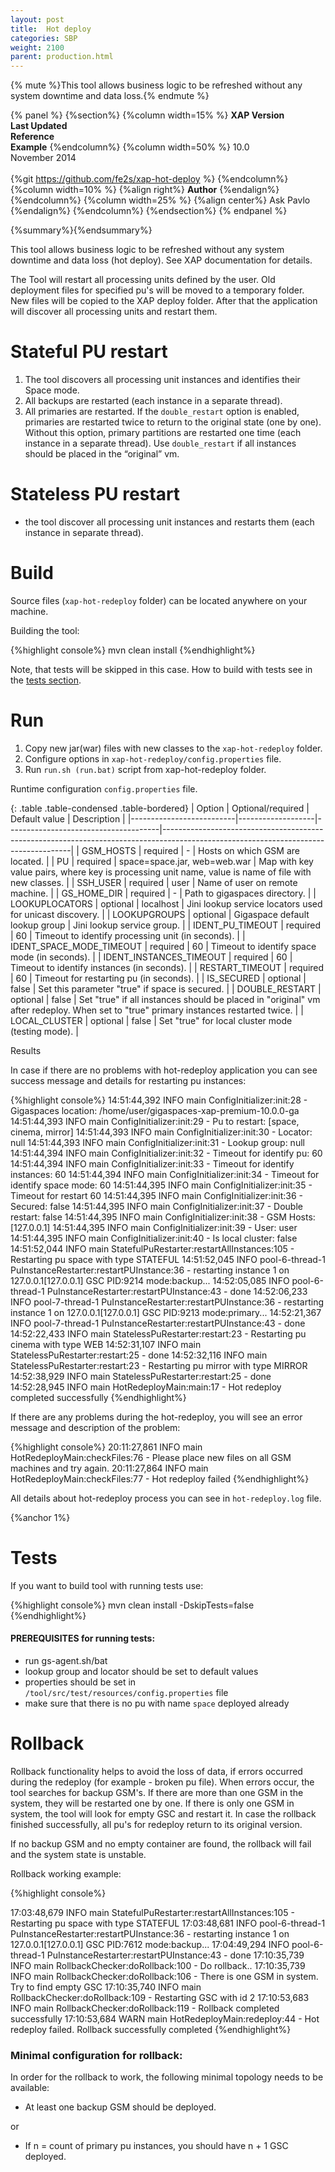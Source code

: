 ```yaml
---
layout: post
title:  Hot deploy
categories: SBP
weight: 2100
parent: production.html
---
```


{% mute %}This tool allows business logic to be refreshed without any system downtime and data loss.{% endmute %}

{% panel %}
{%section%}
{%column width=15% %}
**XAP Version**<br>
**Last Updated**<br>
**Reference**<br>
**Example**
{%endcolumn%}
{%column  width=50% %}
10.0<br>
November 2014<br>
<br>
{%git https://github.com/fe2s/xap-hot-deploy %}
{%endcolumn%}
{%column  width=10% %}
{%align right%}
**Author**
{%endalign%}
{%endcolumn%}
{%column  width=25% %}
{%align center%}
Ask Pavlo <br>
{%endalign%}
{%endcolumn%}
{%endsection%}
{% endpanel %}


{%summary%}{%endsummary%}

This tool allows business logic to be refreshed without any system downtime and data loss (hot deploy). See XAP documentation for details.

The Tool will restart all processing units defined by the user. Old deployment files for specified pu's will be moved to a temporary folder. New files will be copied to the XAP deploy folder. After that the application will discover all processing units and restart them.


# Stateful PU restart

1. The tool discovers all processing unit instances and identifies their Space mode.
2. All backups are restarted (each instance in a separate thread).
3. All primaries are restarted. If the `double_restart` option is enabled, primaries are restarted twice to return to the original state (one by one). Without this option, primary partitions  are  restarted one time (each instance in a separate thread). Use `double_restart` if all instances should be placed in the “original” vm.

# Stateless PU restart

- the tool discover all processing unit instances and restarts them (each instance in separate thread).


# Build


Source files (`xap-hot-redeploy` folder) can be located anywhere on your machine.

Building the tool:

{%highlight console%}
mvn clean install
{%endhighlight%}

Note, that tests will be skipped in this case. How to build with tests see in the [tests section](#1).


# Run

1. Copy new jar(war) files with new classes to the `xap-hot-redeploy` folder.
2. Configure options in `xap-hot-redeploy/config.properties` file.
3. Run `run.sh (run.bat)` script from xap-hot-redeploy folder.


Runtime configuration `config.properties` file.

{: .table   .table-condensed  .table-bordered}
| Option                   | Optional/required | Default value                        | Description                                                                                                                         |
|--------------------------|-------------------|--------------------------------------|-------------------------------------------------------------------------------------------------------------------------------------|
| GSM_HOSTS                | required          | -                                    | Hosts on which GSM are located.                                                                                                     |
| PU                       | required          | space=space.jar, web=web.war | Map with key value pairs, where key is processing unit name, value is name of file with new classes.                                |
| SSH_USER                 | required          | user                              | Name of user on remote machine.                                                                                                     |
| GS_HOME_DIR      | required                  | -                                    | Path to gigaspaces directory.                                                                                                       |
| LOOKUPLOCATORS      | optional               | localhost                            | Jini lookup service locators used for unicast discovery.                                                                                                                 |
| LOOKUPGROUPS             | optional          | Gigaspace default lookup group       | Jini lookup service group.                                                                                                                        |
| IDENT_PU_TIMEOUT         | required          | 60                                | Timeout to identify processing unit (in seconds).                                                                                   |
| IDENT_SPACE_MODE_TIMEOUT | required          | 60                                 | Timeout to identify space mode (in seconds).                                                                                        |
| IDENT_INSTANCES_TIMEOUT | required          | 60                                 | Timeout to identify instances (in seconds).                                                                                        |
| RESTART_TIMEOUT | required          | 60                                 | Timeout for restarting pu (in seconds).                                                                                        |
| IS_SECURED               | optional          | false                              | Set this parameter "true" if space is secured.                                                                                      |
| DOUBLE_RESTART           | optional          | false                              | Set "true" if all instances should be placed in "original" vm after redeploy. When set to "true" primary instances restarted twice. |
| LOCAL_CLUSTER           | optional          | false                              | Set "true" for local cluster mode (testing mode). |

Results

In case if there are no problems with hot-redeploy application you can see success message and details for restarting pu instances:

{%highlight console%}
14:51:44,392  INFO main ConfigInitializer:init:28 - Gigaspaces location: /home/user/gigaspaces-xap-premium-10.0.0-ga
14:51:44,393  INFO main ConfigInitializer:init:29 - Pu to restart: [space, cinema, mirror]
14:51:44,393  INFO main ConfigInitializer:init:30 - Locator: null
14:51:44,393  INFO main ConfigInitializer:init:31 - Lookup group: null
14:51:44,394  INFO main ConfigInitializer:init:32 - Timeout for identify pu: 60
14:51:44,394  INFO main ConfigInitializer:init:33 - Timeout for identify instances: 60
14:51:44,394  INFO main ConfigInitializer:init:34 - Timeout for identify space mode: 60
14:51:44,395  INFO main ConfigInitializer:init:35 - Timeout for restart 60
14:51:44,395  INFO main ConfigInitializer:init:36 - Secured: false
14:51:44,395  INFO main ConfigInitializer:init:37 - Double restart: false
14:51:44,395  INFO main ConfigInitializer:init:38 - GSM Hosts: [127.0.0.1]
14:51:44,395  INFO main ConfigInitializer:init:39 - User: user
14:51:44,395  INFO main ConfigInitializer:init:40 - Is local cluster: false
14:51:52,044  INFO main StatefulPuRestarter:restartAllInstances:105 - Restarting pu space with type STATEFUL
14:51:52,045  INFO pool-6-thread-1 PuInstanceRestarter:restartPUInstance:36 - restarting instance 1 on 127.0.0.1[127.0.0.1] GSC PID:9214 mode:backup...
14:52:05,085  INFO pool-6-thread-1 PuInstanceRestarter:restartPUInstance:43 - done
14:52:06,233  INFO pool-7-thread-1 PuInstanceRestarter:restartPUInstance:36 - restarting instance 1 on 127.0.0.1[127.0.0.1] GSC PID:9213 mode:primary...
14:52:21,367  INFO pool-7-thread-1 PuInstanceRestarter:restartPUInstance:43 - done
14:52:22,433  INFO main StatelessPuRestarter:restart:23 - Restarting pu cinema with type WEB
14:52:31,107  INFO main StatelessPuRestarter:restart:25 - done
14:52:32,116  INFO main StatelessPuRestarter:restart:23 - Restarting pu mirror with type MIRROR
14:52:38,929  INFO main StatelessPuRestarter:restart:25 - done
14:52:28,945  INFO main HotRedeployMain:main:17 - Hot redeploy completed successfully
{%endhighlight%}

If there are any problems during the hot-redeploy, you will see an error message and description of the problem:

{%highlight console%}
20:11:27,861  INFO main HotRedeployMain:checkFiles:76 - Please place new files on all GSM machines and try again.
20:11:27,864  INFO main HotRedeployMain:checkFiles:77 - Hot redeploy failed
{%endhighlight%}

All details about hot-redeploy process you can see in `hot-redeploy.log` file.

{%anchor 1%}

# Tests

If you want to build tool with running tests use:

{%highlight console%}
mvn clean install -DskipTests=false
{%endhighlight%}

#### PREREQUISITES for running tests:

 * run gs-agent.sh/bat
 * lookup group and locator should be set to default values
 * properties should be set in `/tool/src/test/resources/config.properties` file
 * make sure that there is no pu with name `space` deployed already


# Rollback

Rollback functionality helps to avoid the loss of data, if errors occurred during the redeploy (for example - broken pu file).
When errors occur, the tool searches for backup GSM's. If there are more than one GSM in the system, they will be restarted one by one. If there is only one GSM in system, the tool will look for empty GSC and restart it.
In  case the rollback finished successfully, all pu's for redeploy return to its original  version.

If no backup GSM and no empty container are found, the rollback will fail and the system state is unstable.

Rollback working example:

{%highlight console%}

17:03:48,679  INFO main StatefulPuRestarter:restartAllInstances:105 - Restarting pu space with type STATEFUL
17:03:48,681  INFO pool-6-thread-1 PuInstanceRestarter:restartPUInstance:36 - restarting instance 1 on 127.0.0.1[127.0.0.1] GSC PID:7612 mode:backup...
17:04:49,294  INFO pool-6-thread-1 PuInstanceRestarter:restartPUInstance:43 - done
17:10:35,739  INFO main RollbackChecker:doRollback:100 - Do rollback..
17:10:35,739  INFO main RollbackChecker:doRollback:106 - There is one GSM in system. Try to find empty GSC
17:10:35,740  INFO main RollbackChecker:doRollback:109 - Restarting GSC with id 2
17:10:53,683  INFO main RollbackChecker:doRollback:119 - Rollback completed successfully
17:10:53,684  WARN main HotRedeployMain:redeploy:44 - Hot redeploy failed. Rollback successfully completed
{%endhighlight%}

### Minimal configuration for rollback:

In order for the rollback to work, the following minimal topology needs to be available:

* At least one backup GSM should be deployed.

or

* If n = count of primary pu instances, you should have n + 1 GSC deployed.
